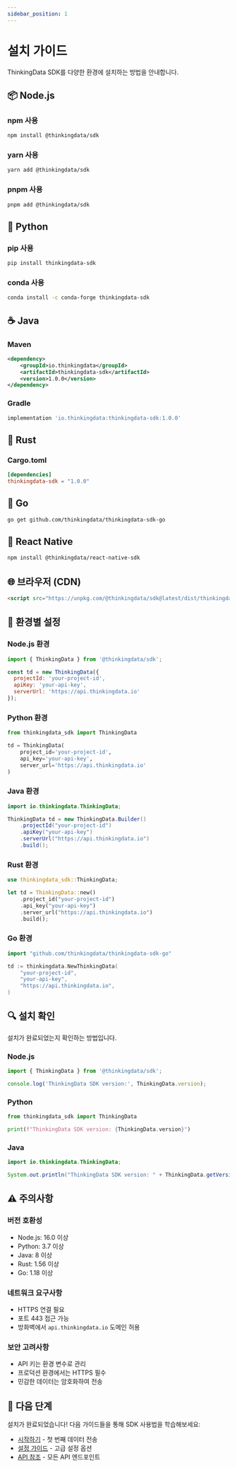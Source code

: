```yaml
---
sidebar_position: 1
---
```


# 설치 가이드

ThinkingData SDK를 다양한 환경에 설치하는 방법을 안내합니다.

## 📦 Node.js

### npm 사용

```bash
npm install @thinkingdata/sdk
```

### yarn 사용

```bash
yarn add @thinkingdata/sdk
```

### pnpm 사용

```bash
pnpm add @thinkingdata/sdk
```

## 🐍 Python

### pip 사용

```bash
pip install thinkingdata-sdk
```

### conda 사용

```bash
conda install -c conda-forge thinkingdata-sdk
```

## ☕ Java

### Maven

```xml
<dependency>
    <groupId>io.thinkingdata</groupId>
    <artifactId>thinkingdata-sdk</artifactId>
    <version>1.0.0</version>
</dependency>
```

### Gradle

```gradle
implementation 'io.thinkingdata:thinkingdata-sdk:1.0.0'
```

## 🦀 Rust

### Cargo.toml

```toml
[dependencies]
thinkingdata-sdk = "1.0.0"
```

## 🐹 Go

```bash
go get github.com/thinkingdata/thinkingdata-sdk-go
```

## 📱 React Native

```bash
npm install @thinkingdata/react-native-sdk
```

## 🌐 브라우저 (CDN)

```html
<script src="https://unpkg.com/@thinkingdata/sdk@latest/dist/thinkingdata.min.js"></script>
```

## 🔧 환경별 설정

### Node.js 환경

```javascript
import { ThinkingData } from '@thinkingdata/sdk';

const td = new ThinkingData({
  projectId: 'your-project-id',
  apiKey: 'your-api-key',
  serverUrl: 'https://api.thinkingdata.io'
});
```

### Python 환경

```python
from thinkingdata_sdk import ThinkingData

td = ThinkingData(
    project_id='your-project-id',
    api_key='your-api-key',
    server_url='https://api.thinkingdata.io'
)
```

### Java 환경

```java
import io.thinkingdata.ThinkingData;

ThinkingData td = new ThinkingData.Builder()
    .projectId("your-project-id")
    .apiKey("your-api-key")
    .serverUrl("https://api.thinkingdata.io")
    .build();
```

### Rust 환경

```rust
use thinkingdata_sdk::ThinkingData;

let td = ThinkingData::new()
    .project_id("your-project-id")
    .api_key("your-api-key")
    .server_url("https://api.thinkingdata.io")
    .build();
```

### Go 환경

```go
import "github.com/thinkingdata/thinkingdata-sdk-go"

td := thinkingdata.NewThinkingData(
    "your-project-id",
    "your-api-key",
    "https://api.thinkingdata.io",
)
```

## 🔍 설치 확인

설치가 완료되었는지 확인하는 방법입니다.

### Node.js

```javascript
import { ThinkingData } from '@thinkingdata/sdk';

console.log('ThinkingData SDK version:', ThinkingData.version);
```

### Python

```python
from thinkingdata_sdk import ThinkingData

print(f"ThinkingData SDK version: {ThinkingData.version}")
```

### Java

```java
import io.thinkingdata.ThinkingData;

System.out.println("ThinkingData SDK version: " + ThinkingData.getVersion());
```

## ⚠️ 주의사항

### 버전 호환성

- Node.js: 16.0 이상
- Python: 3.7 이상
- Java: 8 이상
- Rust: 1.56 이상
- Go: 1.18 이상

### 네트워크 요구사항

- HTTPS 연결 필요
- 포트 443 접근 가능
- 방화벽에서 `api.thinkingdata.io` 도메인 허용

### 보안 고려사항

- API 키는 환경 변수로 관리
- 프로덕션 환경에서는 HTTPS 필수
- 민감한 데이터는 암호화하여 전송

## 🚀 다음 단계

설치가 완료되었습니다! 다음 가이드들을 통해 SDK 사용법을 학습해보세요:

- [시작하기](../getting-started.md) - 첫 번째 데이터 전송
- [설정 가이드](./configuration.md) - 고급 설정 옵션
- [API 참조](../api/reference.md) - 모든 API 엔드포인트 